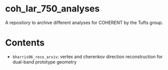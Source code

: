 # coh_lar_750_analyses

A repository to archive different analyses for COHERENT by the Tufts group.

# Contents

* `bharris06_reco_arxiv`: vertex and cherenkov direction reconstruction for dual-band prototype geometry

